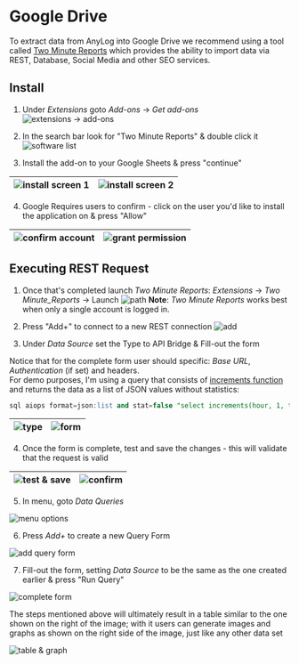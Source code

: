 # Google Drive

To extract data from AnyLog into Google Drive we recommend using a tool called [Two Minute Reports](https://workspace.google.com/marketplace/app/two_minute_reports/6804555176)
which provides the ability to import data via REST, Database, Social Media and other SEO services. 

## Install 

1. Under _Extensions_ goto _Add-ons_ → _Get add-ons_
![extensions → add-ons](../../imgs/googledrive_install_step1.png)


2. In the search bar look for "Two Minute Reports" & double click it
![software list](../../imgs/googledrive_install_step2.png)


3. Install the add-on to your Google Sheets & press "continue"  

| ![install screen 1](../../imgs/googledrive_install_step3a.png) | ![install screen 2](../../imgs/googledrive_install_step3b.png) |
| --- | --- |

4. Google Requires users to confirm - click on the user you'd like to install the application on & press "Allow" 

| ![confirm account](../../imgs/googledrive_install_step4a.png) | ![grant permission](../../imgs/googledrive_install_step4b.png) | 
| --- | --- |


## Executing REST Request

1. Once that's completed launch _Two Minute Reports_: _Extensions_ → _Two Minute_Reports_ → Launch
![path](../../imgs/googledrive_execute_step1)
**Note**: _Two Minute Reports_ works best when only a single account is logged in.


2. Press "Add+" to connect to a new REST connection
![add](../../imgs/googledrive_execute_step2.png)


3. Under _Data Source_ set the Type to API Bridge & Fill-out the form

Notice that for the complete form user should specific: _Base URL_, _Authentication_ (if set) and headers.    
For demo purposes, I'm using a query that consists of [increments function](../commands/query_data.md#increments-function) and returns the data as a list of JSON values without statistics:
```sql
sql aiops format=json:list and stat=false "select increments(hour, 1, timestamp), min(timestamp) as timestamp, min(value) as min_value, avg(value) as avg_value, max(value) as max_value from sic1001_mv where timestamp >= NOW() - 1 week"
```

| ![type](../../imgs/googledrive_execute_step3a.png) | ![form](../../imgs/googledrive_execute_step3b.png) |
| --- | --- |

4. Once the form is complete, test and save the changes - this will validate that the request is valid

| ![test & save](../../imgs/googledrive_execute_step4a.png) | ![confirm](../../imgs/googledrive_execute_step4b.png) | 
| --- | --- |

5. In menu, goto _Data Queries_

![menu options](../../imgs/googledrive_execute_step5.png)


6. Press _Add+_ to create a new Query Form

![add query form](../../imgs/googledrive_execute_step6.png)

7. Fill-out the form, setting _Data Source_ to be the same as the one created earlier & press "Run Query"

![complete form](../../imgs/googledrive_execute_step7.png)

The steps mentioned above will ultimately result in a table similar to the one shown on the right of the image; with it
users can generate images and graphs as shown on the right side of the image, just like any other data set

![table & graph](../../imgs/googledrive_final_result.png)
